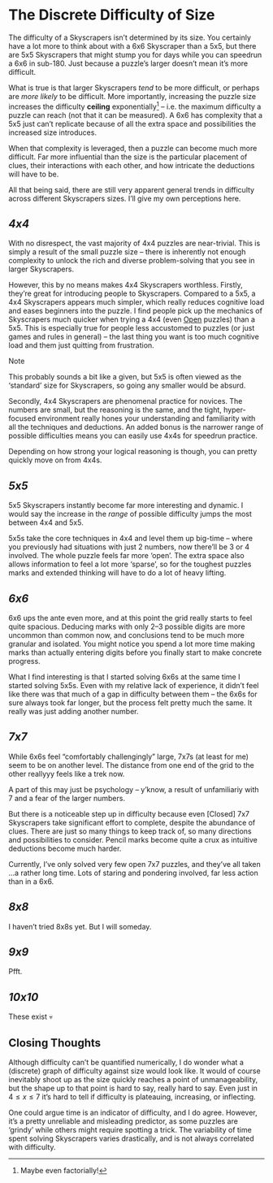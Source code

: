 # The Discrete Difficulty of Size
<!-- #SQUARK live!
| dest = thoughts/size
| index = thoughts
| date = 2025 June 7
-->

The difficulty of a Skyscrapers isn’t determined by its size. You certainly have a lot more to think about with a 6x6 Skyscraper than a 5x5, but there are 5x5 Skyscrapers that might stump you for days while you can speedrun a 6x6 in sub-180. Just because a puzzle’s larger doesn’t mean it’s more difficult.

What is true is that larger Skyscrapers *tend* to be more difficult, or perhaps are *more likely* to be difficult. More importantly, increasing the puzzle size increases the difficulty **ceiling** exponentially[^exp] – i.e. the maximum difficulty a puzzle can reach (not that it can be measured). A 6x6 has complexity that a 5x5 just can’t replicate because of all the extra space and possibilities the increased size introduces.

[^exp]: Maybe even factorially!

When that complexity is leveraged, then a puzzle can become much more difficult. Far more influential than the size is the particular placement of clues, their interactions with each other, and how intricate the deductions will have to be.

All that being said, there are still very apparent general trends in difficulty across different Skyscrapers sizes. I’ll give my own perceptions here.


## *4x4*

With no disrespect, the vast majority of 4x4 puzzles are near-trivial. This is simply a result of the small puzzle size – there is inherently not enough complexity to unlock the rich and diverse problem-solving that you see in larger Skyscrapers.

However, this by no means makes 4x4 Skyscrapers worthless. Firstly, they’re great for introducing people to Skyscrapers. Compared to a 5x5, a 4x4 Skyscrapers appears much simpler, which really reduces cognitive load and eases beginners into the puzzle. I find people pick up the mechanics of Skyscrapers much quicker when trying a 4x4 (even [Open](../glossary.md#open) puzzles) than a 5x5. This is especially true for people less accustomed to puzzles (or just games and rules in general) – the last thing you want is too much cognitive load and them just quitting from frustration.

> [!Note]
> This probably sounds a bit like a given, but 5x5 is often viewed as the ‘standard’ size for Skyscrapers, so going any smaller would be absurd.

Secondly, 4x4 Skyscrapers are phenomenal practice for novices. The numbers are small, but the reasoning is the same, and the tight, hyper-focused environment really hones your understanding and familiarity with all the techniques and deductions. An added bonus is the narrower range of possible difficulties means you can easily use 4x4s for speedrun practice.

Depending on how strong your logical reasoning is though, you can pretty quickly move on from 4x4s.


## *5x5*

5x5 Skyscrapers instantly become far more interesting and dynamic. I would say the increase in the *range* of possible difficulty jumps the most between 4x4 and 5x5.

5x5s take the core techniques in 4x4 and level them up big-time – where you previously had situations with just 2 numbers, now there’ll be 3 or 4 involved. The whole puzzle feels far more ‘open’. The extra space also allows information to feel a lot more ‘sparse’, so for the toughest puzzles marks and extended thinking will have to do a lot of heavy lifting.


## *6x6*

6x6 ups the ante even more, and at this point the grid really starts to feel quite spacious. Deducing marks with only 2–3 possible digits are more uncommon than common now, and conclusions tend to be much more granular and isolated. You might notice you spend a lot more time making marks than actually entering digits before you finally start to make concrete progress.

What I find interesting is that I started solving 6x6s at the same time I started solving 5x5s. Even with my relative lack of experience, it didn’t feel like there was that much of a gap in difficulty between them – the 6x6s for sure always took far longer, but the process felt pretty much the same. It really was just adding another number.


## *7x7*

While 6x6s feel “comfortably challengingly” large, 7x7s (at least for me) seem to be on another level. The distance from one end of the grid to the other reallyyy feels like a trek now.

A part of this may just be psychology – y’know, a result of unfamiliariy with $7$ and a fear of the larger numbers.

But there is a noticeable step up in difficulty because even [Closed] 7x7 Skyscrapers take significant effort to complete, despite the abundance of clues. There are just so many things to keep track of, so many directions and possibilities to consider. Pencil marks become quite a crux as intuitive deductions become much harder.

Currently, I’ve only solved very few open 7x7 puzzles, and they’ve all taken ...a rather long time. Lots of staring and pondering involved, far less action than in a 6x6.


## *8x8*

I haven’t tried 8x8s yet. But I will someday.


## *9x9*

Pfft.


## *10x10*

These exist 💀


## Closing Thoughts

Although difficulty can’t be quantified numerically, I do wonder what a (discrete) graph of difficulty against size would look like. It would of course inevitably shoot up as the size quickly reaches a point of unmanageability, but the shape up to that point is hard to say, really hard to say. Even just in $4 \leq x \leq 7$ it’s hard to tell if difficulty is plateauing, increasing, or inflecting.

One could argue time is an indicator of difficulty, and I do agree. However, it’s a pretty unreliable and misleading predictor, as some puzzles are ‘grindy’ while others might require spotting a trick. The variability of time spent solving Skyscrapers varies drastically, and is not always correlated with difficulty.
